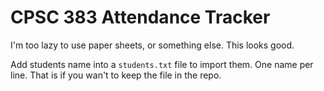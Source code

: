 # CPSC 383 Attendance Tracker

I'm too lazy to use paper sheets, or something else. This looks good.

Add students name into a `students.txt` file to import them. One name per line.
That is if you wan't to keep the file in the repo.
